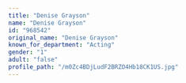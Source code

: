 ```yaml
---
title: "Denise Grayson"
name: "Denise Grayson"
id: "968542"
original_name: "Denise Grayson"
known_for_department: "Acting"
gender: "1"
adult: "false"
profile_path: "/m0Zc4BDjLudF2BRZO4Hb18CK1US.jpg"
---
```

